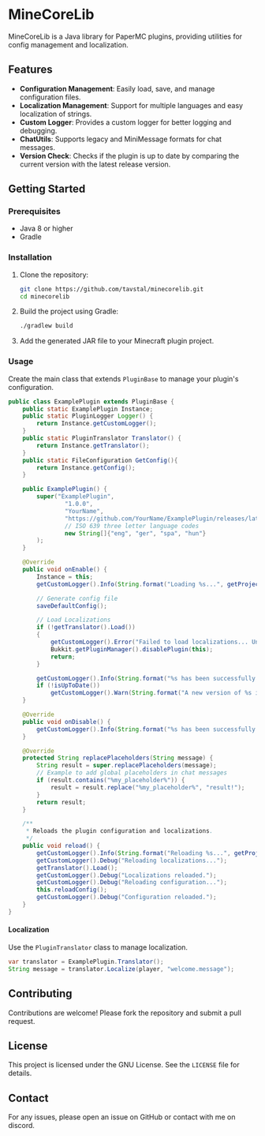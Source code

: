 # MineCoreLib

MineCoreLib is a Java library for PaperMC plugins, providing utilities for config management and localization.

## Features
- **Configuration Management**: Easily load, save, and manage configuration files.
- **Localization Management**: Support for multiple languages and easy localization of strings.
- **Custom Logger**: Provides a custom logger for better logging and debugging.
- **ChatUtils**: Supports legacy and MiniMessage formats for chat messages.
- **Version Check**: Checks if the plugin is up to date by comparing the current version with the latest release version.


## Getting Started

### Prerequisites

- Java 8 or higher
- Gradle

### Installation

1. Clone the repository:
    ```sh
    git clone https://github.com/tavstal/minecorelib.git
    cd minecorelib
    ```

2. Build the project using Gradle:
    ```sh
    ./gradlew build
    ```

3. Add the generated JAR file to your Minecraft plugin project.

### Usage

Create the main class that extends `PluginBase` to manage your plugin's configuration.

```java
public class ExamplePlugin extends PluginBase {
    public static ExamplePlugin Instance;
    public static PluginLogger Logger() {
        return Instance.getCustomLogger();
    }
    public static PluginTranslator Translator() {
        return Instance.getTranslator();
    }
    public static FileConfiguration GetConfig(){
        return Instance.getConfig();
    }

    public ExamplePlugin() {
        super("ExamplePlugin",
                "1.0.0",
                "YourName",
                "https://github.com/YourName/ExamplePlugin/releases/latest",
                // ISO 639 three letter language codes
                new String[]{"eng", "ger", "spa", "hun"}
        );
    }

    @Override
    public void onEnable() {
        Instance = this;
        getCustomLogger().Info(String.format("Loading %s...", getProjectName()));

        // Generate config file
        saveDefaultConfig();

        // Load Localizations
        if (!getTranslator().Load())
        {
            getCustomLogger().Error("Failed to load localizations... Unloading...");
            Bukkit.getPluginManager().disablePlugin(this);
            return;
        }

        getCustomLogger().Info(String.format("%s has been successfully loaded.", getProjectName()));
        if (!isUpToDate())
            getCustomLogger().Warn(String.format("A new version of %s is available! Download it at %s", getProjectName(), getDownloadUrl()));
    }

    @Override
    public void onDisable() {
        getCustomLogger().Info(String.format("%s has been successfully unloaded.", getProjectName()));
    }

    @Override
    protected String replacePlaceholders(String message) {
        String result = super.replacePlaceholders(message);
        // Example to add global placeholders in chat messages
        if (result.contains("%my_placeholder%")) {
            result = result.replace("%my_placeholder%", "result!");
        }
        return result;
    }

    /**
     * Reloads the plugin configuration and localizations.
     */
    public void reload() {
        getCustomLogger().Info(String.format("Reloading %s...", getProjectName()));
        getCustomLogger().Debug("Reloading localizations...");
        getTranslator().Load();
        getCustomLogger().Debug("Localizations reloaded.");
        getCustomLogger().Debug("Reloading configuration...");
        this.reloadConfig();
        getCustomLogger().Debug("Configuration reloaded.");
    }
}
```

#### Localization

Use the `PluginTranslator` class to manage localization.

```java
var translator = ExamplePlugin.Translator();
String message = translator.Localize(player, "welcome.message");
```

## Contributing

Contributions are welcome! Please fork the repository and submit a pull request.

## License

This project is licensed under the GNU License. See the `LICENSE` file for details.

## Contact

For any issues, please open an issue on GitHub or contact with me on discord.